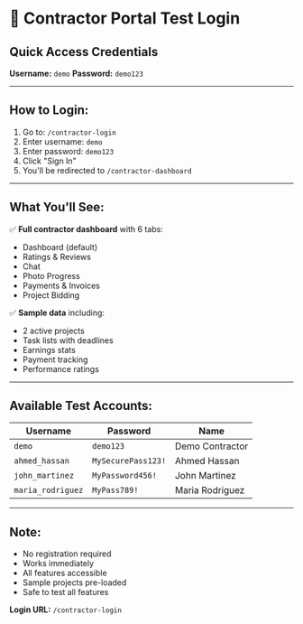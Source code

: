 # 🔨 Contractor Portal Test Login

## Quick Access Credentials

**Username:** `demo`
**Password:** `demo123`

---

## How to Login:

1. Go to: `/contractor-login`
2. Enter username: `demo`
3. Enter password: `demo123`
4. Click "Sign In"
5. You'll be redirected to `/contractor-dashboard`

---

## What You'll See:

✅ **Full contractor dashboard** with 6 tabs:
- Dashboard (default)
- Ratings & Reviews
- Chat
- Photo Progress
- Payments & Invoices
- Project Bidding

✅ **Sample data** including:
- 2 active projects
- Task lists with deadlines
- Earnings stats
- Payment tracking
- Performance ratings

---

## Available Test Accounts:

| Username | Password | Name |
|----------|----------|------|
| `demo` | `demo123` | Demo Contractor |
| `ahmed_hassan` | `MySecurePass123!` | Ahmed Hassan |
| `john_martinez` | `MyPassword456!` | John Martinez |
| `maria_rodriguez` | `MyPass789!` | Maria Rodriguez |

---

## Note:

- No registration required
- Works immediately
- All features accessible
- Sample projects pre-loaded
- Safe to test all features

**Login URL:** `/contractor-login`
